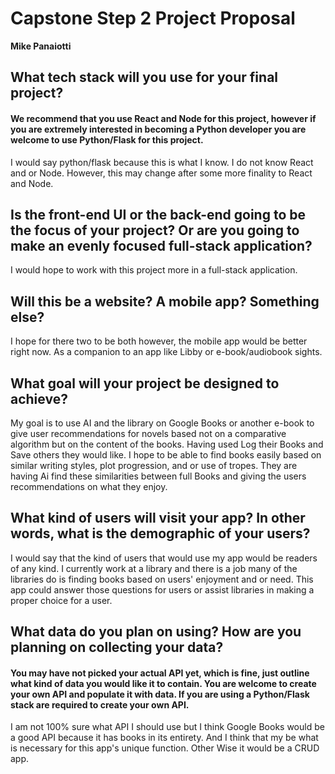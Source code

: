 # Capstone Step 2 Project Proposal

**Mike Panaiotti**

## What tech stack will you use for your final project?

#### We recommend that you use React and Node for this project, however if you are extremely interested in becoming a Python developer you are welcome to use Python/Flask for this project.

I would say python/flask because this is what I know. I do not know React and or Node. However, this may change after some more finality to React and Node.

## Is the front-end UI or the back-end going to be the focus of your project? Or are you going to make an evenly focused full-stack application?

I would hope to work with this project more in a full-stack application.

## Will this be a website? A mobile app? Something else?

I hope for there two to be both however, the mobile app would be better right now. As a companion to an app like Libby or e-book/audiobook sights.

## What goal will your project be designed to achieve?

My goal is to use AI and the library on Google Books or another e-book to give user recommendations for novels based not on a comparative algorithm but on the content of the books. Having used Log their Books and Save others they would like. I hope to be able to find books easily based on similar writing styles, plot progression, and or use of tropes. They are having Ai find these similarities between full Books and giving the users recommendations on what they enjoy.

## What kind of users will visit your app? In other words, what is the demographic of your users?

I would say that the kind of users that would use my app would be readers of any kind. I currently work at a library and there is a job many of the libraries do is finding books based on users' enjoyment and or need. This app could answer those questions for users or assist libraries in making a proper choice for a user.

## What data do you plan on using? How are you planning on collecting your data?

#### You may have not picked your actual API yet, which is fine, just outline what kind of data you would like it to contain. You are welcome to create your own API and populate it with data. If you are using a Python/Flask stack are required to create your own API.

I am not 100% sure what API I should use but I think Google Books would be a good API because it has books in its entirety. And I think that my be what is necessary for this app's unique function. Other Wise it would be a CRUD app.
